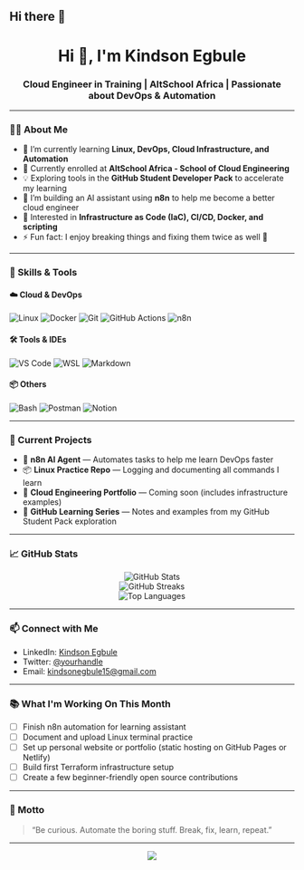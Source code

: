 ## Hi there 👋

<h1 align="center">Hi 👋, I'm Kindson Egbule</h1>
<h3 align="center">Cloud Engineer in Training | AltSchool Africa | Passionate about DevOps & Automation</h3>

---

### 🧑‍💻 About Me

- 🌱 I’m currently learning **Linux, DevOps, Cloud Infrastructure, and Automation**
- 🧠 Currently enrolled at **AltSchool Africa - School of Cloud Engineering**
- 💡 Exploring tools in the **GitHub Student Developer Pack** to accelerate my learning
- 🔭 I’m building an AI assistant using **n8n** to help me become a better cloud engineer
- 📌 Interested in **Infrastructure as Code (IaC), CI/CD, Docker, and scripting**
- ⚡ Fun fact: I enjoy breaking things and fixing them twice as well 🚀

---

### 💼 Skills & Tools

#### ☁️ Cloud & DevOps
![Linux](https://img.shields.io/badge/Linux-FCC624?logo=linux&logoColor=black&style=for-the-badge)
![Docker](https://img.shields.io/badge/Docker-2496ED?logo=docker&logoColor=white&style=for-the-badge)
![Git](https://img.shields.io/badge/Git-F05032?logo=git&logoColor=white&style=for-the-badge)
![GitHub Actions](https://img.shields.io/badge/GitHub_Actions-2088FF?logo=githubactions&logoColor=white&style=for-the-badge)
![n8n](https://img.shields.io/badge/n8n-FF6D00?logo=n8n&logoColor=white&style=for-the-badge)

#### 🛠️ Tools & IDEs
![VS Code](https://img.shields.io/badge/VS_Code-007ACC?logo=visualstudiocode&logoColor=white&style=for-the-badge)
![WSL](https://img.shields.io/badge/WSL-008080?style=for-the-badge&logo=windows&logoColor=white)
![Markdown](https://img.shields.io/badge/Markdown-000000?logo=markdown&style=for-the-badge)

#### 📦 Others
![Bash](https://img.shields.io/badge/Bash-121011?logo=gnubash&logoColor=white&style=for-the-badge)
![Postman](https://img.shields.io/badge/Postman-FF6C37?logo=postman&logoColor=white&style=for-the-badge)
![Notion](https://img.shields.io/badge/Notion-000000?logo=notion&logoColor=white&style=for-the-badge)

---

### 📘 Current Projects

- 🧠 **n8n AI Agent** — Automates tasks to help me learn DevOps faster
- 📦 **Linux Practice Repo** — Logging and documenting all commands I learn
- 📂 **Cloud Engineering Portfolio** — Coming soon (includes infrastructure examples)
- 📌 **GitHub Learning Series** — Notes and examples from my GitHub Student Pack exploration

---

### 📈 GitHub Stats

<p align="center">
  <img src="https://github-readme-stats.vercel.app/api?username=Kindee18&show_icons=true&theme=radical" alt="GitHub Stats" />
  <br>
  <img src="https://streak-stats.demolab.com/?user=Kindee18&theme=radical" alt="GitHub Streaks" />
  <br>
  <img src="https://github-readme-stats.vercel.app/api/top-langs/?username=Kindee18&layout=compact&theme=radical" alt="Top Languages" />
</p>


---

### 📫 Connect with Me

- LinkedIn: [Kindson Egbule](www.linkedin.com/in/kindson-egbule-6b5768308)
- Twitter: [@yourhandle]([(https://x.com/n_kindson?s=09)])
- Email: kindsonegbule15@gmail.com

---

### 📚 What I'm Working On This Month

- [ ] Finish n8n automation for learning assistant  
- [ ] Document and upload Linux terminal practice  
- [ ] Set up personal website or portfolio (static hosting on GitHub Pages or Netlify)  
- [ ] Build first Terraform infrastructure setup  
- [ ] Create a few beginner-friendly open source contributions  

---

### 🧠 Motto
> “Be curious. Automate the boring stuff. Break, fix, learn, repeat.”

---

<p align="center">
  <img src="https://readme-typing-svg.herokuapp.com?font=Fira+Code&duration=2000&pause=1000&center=true&width=435&lines=Cloud+Engineer+in+Training;Linux+Lover;Open+Source+Enthusiast;Always+Learning+Something+New" />
</p>

<!--
**Kindee18/Kindee18** is a ✨ _special_ ✨ repository because its `README.md` (this file) appears on your GitHub profile.

Here are some ideas to get you started:

- 🔭 I’m currently working on ...
- 🌱 I’m currently learning ...
- 👯 I’m looking to collaborate on ...
- 🤔 I’m looking for help with ...
- 💬 Ask me about ...
- 📫 How to reach me: ...
- 😄 Pronouns: ...
- ⚡ Fun fact: ...
-->
